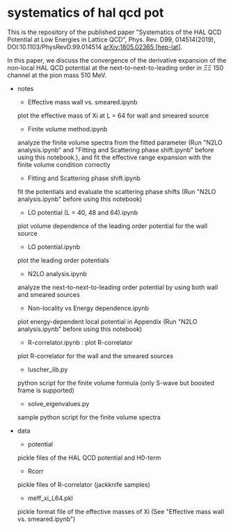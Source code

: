 # systematics of hal qcd pot

This is the repository of the published paper
"Systematics of the HAL QCD Potential at Low Energies in Lattice QCD",
Phys. Rev. D99, 014514(2019), DOI:10.1103/PhysRevD.99.014514
[arXiv:1805.02365 [hep-lat]](https://arxiv.org/abs/1805.02365).

In this paper, we discuss the convergence of the derivative expansion
of the non-local HAL QCD potential at the next-to-next-to-leading
order in $\Xi\Xi$ 1S0 channel at the pion mass 510 MeV.


* notes

  + Effective mass wall vs. smeared.ipynb

  plot the effective mass of Xi at L = 64 for wall and smeared source

  + Finite volume method.ipynb

  analyze the finite volume spectra from the fitted parameter (Run "N2LO analysis.ipynb" and "Fitting and Scattering phase shift.ipynb" before using this notebook.), and fit the effective range expansion with the finite volume condition correctly

  + Fitting and Scattering phase shift.ipynb

  fit the potentials and evaluate the scattering phase shifts (Run "N2LO  analysis.ipynb" before using this notebook)

  + LO potential (L = 40, 48 and 64).ipynb

   plot volume dependence of the leading order potential for the wall source

  + LO potential.ipynb

  plot the leading order potentials

  + N2LO analysis.ipynb

   analyze the next-to-next-to-leading order potential by using both wall and smeared sources

  + Non-locality vs Energy dependence.ipynb

  plot energy-dependent local potential in Appendix
  (Run "N2LO analysis.ipynb" before using this notebook)

  + R-correlator.ipynb : plot R-correlator

  plot R-correlator for the wall and the smeared sources

  + luscher_lib.py

  python script for the finite volume formula (only S-wave
    but boosted frame is supported)

  + solve_eigenvalues.py

  sample python script for the finite volume spectra


* data
  + potential

  pickle files of the HAL QCD potential and H0-term 

  + Rcorr

  pickle files of R-correlator (jackknife samples)

  + meff_xi_L64.pkl

  pickle format file of the effective masses of Xi (See "Effective mass wall vs. smeared.ipynb")
